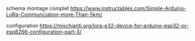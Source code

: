 
schema montage complet
https://www.instructables.com/Simple-Arduino-LoRa-Communciation-more-Than-5km/


configuration
https://mischianti.org/lora-e32-device-for-arduino-esp32-or-esp8266-configuration-part-3/